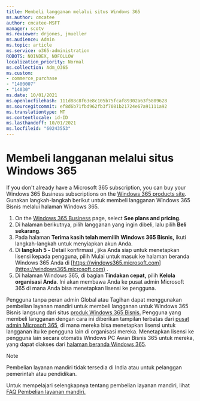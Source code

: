 ```yaml
---
title: Membeli langganan melalui situs Windows 365
ms.author: cmcatee
author: cmcatee-MSFT
manager: scotv
ms.reviewer: drjones, jmueller
ms.audience: Admin
ms.topic: article
ms.service: o365-administration
ROBOTS: NOINDEX, NOFOLLOW
localization_priority: Normal
ms.collection: Adm_O365
ms.custom:
- commerce_purchase
- "1400007"
- "14030"
ms.date: 10/01/2021
ms.openlocfilehash: 111d88c8f63e8c105b75fcaf89302a63f5809628
ms.sourcegitcommit: ef8d6b71fbd962fb3f7081b21724e67a91111a92
ms.translationtype: MT
ms.contentlocale: id-ID
ms.lasthandoff: 10/01/2021
ms.locfileid: "60243553"
---
```

# <a name="buy-subscriptions-through-the-windows-365-products-site"></a>Membeli langganan melalui situs Windows 365

If you don't already have a Microsoft 365 subscription, you can buy your Windows 365 Business subscriptions on the [Windows 365 products site](https://www.microsoft.com/windows-365/business/compare-plans-pricing?rtc=1). Gunakan langkah-langkah berikut untuk membeli langganan Windows 365 Bisnis melalui halaman Windows 365.

1. On the [Windows 365 Business](https://www.microsoft.com/windows-365/business?rtc=1) page, select **See plans and pricing**.
2. Di halaman berikutnya, pilih langganan yang ingin dibeli, lalu pilih **Beli sekarang**.
3. Pada halaman **Terima kasih telah memilih Windows 365 Bisnis,** ikuti langkah-langkah untuk menyiapkan akun Anda.
4. Di **langkah 5 -** Detail konfirmasi , jika Anda siap  untuk menetapkan lisensi kepada pengguna, pilih Mulai untuk masuk ke halaman beranda Windows 365 Anda di [https://windows365.microsoft.com](https://windows365.microsoft.com) .
5. Di halaman Windows 365, di bagian **Tindakan cepat,** pilih **Kelola organisasi Anda**. Ini akan membawa Anda ke pusat admin Microsoft 365 di mana Anda bisa menetapkan lisensi ke pengguna.

Pengguna tanpa peran admin Global atau Tagihan dapat menggunakan pembelian layanan mandiri untuk membeli langganan untuk Windows 365 Bisnis langsung dari situs [produk Windows 365 Bisnis.](https://www.microsoft.com/windows-365/business?rtc=1) Pengguna yang membeli langganan dengan cara ini diberikan tampilan terbatas dari [pusat admin Microsoft 365](https://go.microsoft.com/fwlink/p/?linkid=2024339), di mana mereka bisa menetapkan lisensi untuk langganan itu ke pengguna lain di organisasi mereka. Menetapkan lisensi ke pengguna lain secara otomatis Windows PC Awan Bisnis 365 untuk mereka, yang dapat diakses dari [halaman beranda Windows 365](https://windows365.microsoft.com/).

> [!NOTE]
> Pembelian layanan mandiri tidak tersedia di India atau untuk pelanggan pemerintah atau pendidikan.

Untuk mempelajari selengkapnya tentang pembelian layanan mandiri, lihat [FAQ Pembelian layanan mandiri.](https://docs.microsoft.com/microsoft-365/commerce/subscriptions/self-service-purchase-faq)

